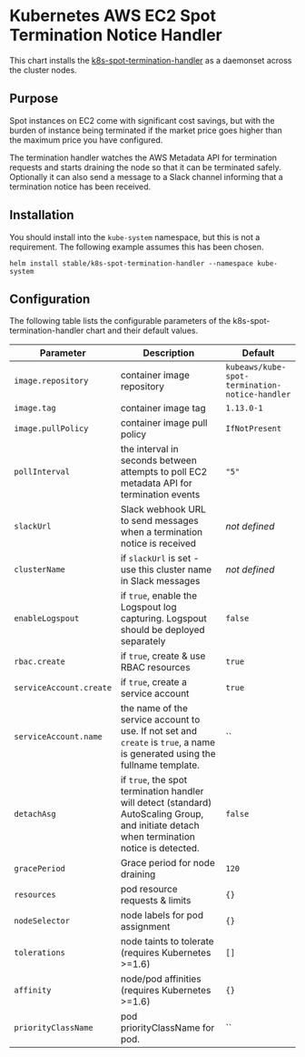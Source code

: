 # Kubernetes AWS EC2 Spot Termination Notice Handler

This chart installs the [k8s-spot-termination-handler](https://github.com/kube-aws/kube-spot-termination-notice-handler)
as a daemonset across the cluster nodes.

## Purpose

Spot instances on EC2 come with significant cost savings, but with the burden of instance being terminated if
the market price goes higher than the maximum price you have configured.

The termination handler watches the AWS Metadata API for termination requests and starts draining the node
so that it can be terminated safely. Optionally it can also send a message to a Slack channel informing that
a termination notice has been received.

## Installation

You should install into the `kube-system` namespace, but this is not a requirement. The following example assumes this has been chosen.

```
helm install stable/k8s-spot-termination-handler --namespace kube-system
```

## Configuration

The following table lists the configurable parameters of the k8s-spot-termination-handler chart and their default values.

Parameter | Description | Default
--- | --- | ---
`image.repository` | container image repository | `kubeaws/kube-spot-termination-notice-handler`
`image.tag` | container image tag | `1.13.0-1`
`image.pullPolicy` | container image pull policy | `IfNotPresent`
`pollInterval` | the interval in seconds between attempts to poll EC2 metadata API for termination events | `"5"`
`slackUrl` | Slack webhook URL to send messages when a termination notice is received | _not defined_
`clusterName` | if `slackUrl` is set - use this cluster name in Slack messages | _not defined_
`enableLogspout` | if `true`, enable the Logspout log capturing. Logspout should be deployed separately | `false`
`rbac.create` | if `true`, create & use RBAC resources | `true`
`serviceAccount.create` | if `true`, create a service account | `true`
`serviceAccount.name` | the name of the service account to use. If not set and `create` is `true`, a name is generated using the fullname template. | ``
`detachAsg` | if `true`, the spot termination handler will detect (standard) AutoScaling Group, and initiate detach when termination notice is detected. | `false`
`gracePeriod` | Grace period for node draining | `120`
`resources` | pod resource requests & limits | `{}`
`nodeSelector` | node labels for pod assignment | `{}`
`tolerations` | node taints to tolerate (requires Kubernetes >=1.6) | `[]`
`affinity` | node/pod affinities (requires Kubernetes >=1.6) | `{}`
`priorityClassName` | pod priorityClassName for pod. | ``